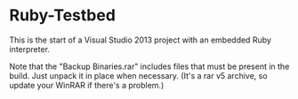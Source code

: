 # Ruby-Testbed
This is the start of a Visual Studio 2013 project with an embedded Ruby interpreter.

Note that the "Backup Binaries.rar" includes files that must be present in the build. Just unpack it in place when necessary. (It's a rar v5 archive, so update your WinRAR if there's a problem.)
